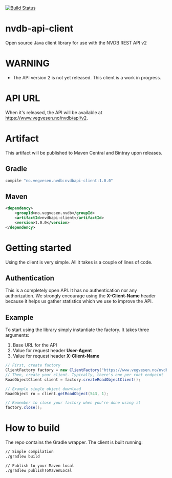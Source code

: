 [![Build Status](https://travis-ci.org/nvdb-vegdata/nvdb-api-client.svg?branch=master)](https://travis-ci.org/nvdb-vegdata/nvdb-api-client)

# nvdb-api-client
Open source Java client library for use with the NVDB REST API v2

# WARNING
* The API version 2 is not yet released. This client is a work in progress.

# API URL
When it's released, the API will be available at https://www.vegvesen.no/nvdb/api/v2.

# Artifact
This artifact will be published to Maven Central and Bintray upon releases.

## Gradle
```gradle
compile "no.vegvesen.nvdb:nvdbapi-client:1.0.0"
```

## Maven
```xml
<dependency>
    <groupId>no.vegvesen.nvdb</groupId>
    <artifactId>nvdbapi-client</artifactId>
    <version>1.0.0</version>
</dependency>
```

# Getting started
Using the client is very simple. All it takes is a couple of lines of code.

## Authentication
This is a completely open API. It has no authentication nor any authorization. We strongly encourage using the **X-Client-Name** header because it helps us gather statistics which we use to improve the API.

## Example
To start using the library simply instantiate the factory. It takes three arguments:
1. Base URL for the API
2. Value for request header **User-Agent**
3. Value for request header **X-Client-Name**

```java
// First, create factory
ClientFactory factory = new ClientFactory("https://www.vegvesen.no/nvdb/api/v2", "Jersey2", "IntegrationTest");
// Then, create your client. Typically, there's one per root endpoint
RoadObjectClient client = factory.createRoadObjectClient();

// Example single object download
RoadObject ro = client.getRoadObject(543, 1);

// Remember to close your factory when you're done using it
factory.close();
```
# How to build 
The repo contains the Gradle wrapper. The client is built running:
```bash
// Simple compilation 
./gradlew build

// Publish to your Maven local
./gradlew publishToMavenLocal
```
